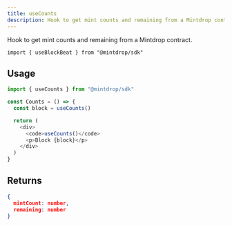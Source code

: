 ```yaml
---
title: useCounts
description: Hook to get mint counts and remaining from a Mintdrop contract.
---
```


Hook to get mint counts and remaining from a Mintdrop contract.

```
import { useBlockBeat } from "@mintdrop/sdk"
```

## Usage

```ts
import { useCounts } from "@mintdrop/sdk"

const Counts = () => {
  const block = useCounts()

  return (
    <div>
      <code>useCounts()</code>
      <p>Block {block}</p>
    </div>
  )
}
```

## Returns

```json
{
  mintCount: number,
  remaining: number
}
```
